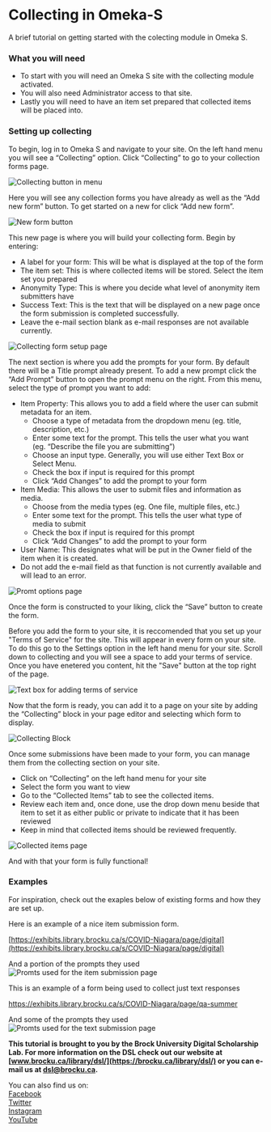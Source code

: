 


# Collecting in Omeka-S
A brief tutorial on getting started with the colecting module in Omeka S.

### What you will need
- To start with you will need an Omeka S site with the collecting module activated.
- You will also need Administrator access to that site.
- Lastly you will need to have an item set prepared that collected items will be placed into.

### Setting up collecting


To begin, log in to Omeka S and navigate to your site.  On the left hand menu you will see a “Collecting” option.  Click “Collecting” to go to your collection forms page.

![Collecting button in menu][img1]
 
Here you will see any collection forms you have already as well as the “Add new form” button.  To get started on a new for click “Add new form”.
 
![New form button][img2]
 
This new page is where you will build your collecting form.  Begin by entering:
- A label for your form: This will be what is displayed at the top of the form
- The item set: This is where collected items will be stored.  Select the item set you prepared
- Anonymity Type: This is where you decide what level of anonymity item submitters have
- Success Text: This is the text that will be displayed on a new page once the form submission is completed successfully.
- Leave the e-mail section blank as e-mail responses are not available currently.

![Collecting form setup page][img3]

The next section is where you add the prompts for your form.  By default there will be a Title prompt already present.  To add a new prompt click the “Add Prompt” button to open the prompt menu on the right.  From this menu, select the type of prompt you want to add:

- Item Property: This allows you to add a field where the user can submit metadata for an item.
	- Choose a type of metadata from the dropdown menu (eg. title, description, etc.)
	- Enter some text for the prompt.  This tells the user what you want (eg. “Describe the file you are submitting”)
	- Choose an input type.  Generally, you will use either Text Box or Select Menu.
	- Check the box if input is required for this prompt
	- Click “Add Changes” to add the prompt to your form
- Item Media: This allows the user to submit files and information as media.
	- Choose from the media types (eg. One file, multiple files, etc.)
	- Enter some text for the prompt.  This tells the user what type of media to submit
	- Check the box if input is required for this prompt
	- Click “Add Changes” to add the prompt to your form
- User Name: This designates what will be put in the Owner field of the item when it is created.
- Do not add the e-mail field as that function is not currently available and will lead to an error.

![Promt options page][img4]

Once the form is constructed to your liking, click the “Save” button to create the form.  

Before you add the form to your site, it is reccomended that you set up your "Terms of Service" for the site.  This will appear in every form on your site.
To do this go to the Settings option in the left hand menu for your site.  Scroll down to collecting and you will see a space to add your terms of service.  Once you have enetered you content, hit the "Save" button at the top right of the page.

![Text box for adding terms of service][img8]

Now that the form is ready, you can add it to a page on your site by adding the “Collecting” block in your page editor and selecting which form to display.

![Collecting Block][img9]

Once some submissions have been made to your form, you can manage them from the collecting section on your site.  

- Click on “Collecting” on the left hand menu for your site
- Select the form you want to view
- Go to the “Collected Items” tab to see the collected items.
- Review each item and, once done, use the drop down menu beside that item to set it as either public or private to indicate that it has been reviewed
- Keep in mind that collected items should be reviewed frequently.

![Collected items page][img5]

And with that your form is fully functional!


### Examples


For inspiration, check out the exaples below of existing forms and how they are set up.

Here is an example of a nice item submission form.

[https://exhibits.library.brocku.ca/s/COVID-Niagara/page/digital](https://exhibits.library.brocku.ca/s/COVID-Niagara/page/digital)

And a portion of the prompts they used
![Promts used for the item submission page][img6]


This is an example of a form being used to collect just text responses

https://exhibits.library.brocku.ca/s/COVID-Niagara/page/qa-summer

And some of the prompts they used
![Promts used for the text submission page][img7]



  
**This tutorial is brought to you by the Brock University Digital Scholarship Lab.  For more information on the DSL check out our website at [www.brocku.ca/library/dsl/](https://brocku.ca/library/dsl/) or you can e-mail us at dsl@brocku.ca.**  
  
You can also find us on:  
[Facebook](https://www.facebook.com/Brock-University-Digital-Scholarship-Lab-349407235866792/)  
[Twitter](https://twitter.com/brock_dsl)  
[Instagram](https://www.instagram.com/brock_dsl/?hl=en)  
[YouTube](https://www.youtube.com/channel/UC2eEqPkDo-1N3qilxv-N_1g/featured?view_as=subscriber)










<!--- Please use reference style images so that it is easier to update pictures later --->

[dsllogo]: dsl_logo.png
[img1]: collectingimg1.png
[img2]: collectingimg2.png
[img3]: collectingimg3.png
[img4]: collectingimg4.png
[img5]: collectingimg5.png
[img6]: collectingimg6.png
[img7]: collectingimg7.png
[img8]: collectingimg8.png
[img9]: collectingimg9.png